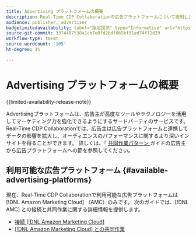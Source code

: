 ```yaml
---
title: Advertising プラットフォームの概要
description: Real-Time CDP Collaborationの広告プラットフォームについて説明します。
audience: publisher, advertiser
badgelimitedavailability: label="限定提供" type="Informative" url="https://helpx.adobe.com/legal/product-descriptions/real-time-customer-data-platform-collaboration.html newtab=true"
source-git-commit: 3374487538a1cb7e0fd2bdf065bf31ad74f72d29
workflow-type: tm+mt
source-wordcount: '105'
ht-degree: 1%

---
```


# Advertising プラットフォームの概要

{{limited-availability-release-note}}

Advertisingプラットフォームは、広告主が高度なツールやテクノロジーを活用してマーケティング力を強化できるようにするサードパーティのサービスです。 Real-Time CDP Collaborationでは、広告主は広告プラットフォームと連携してデータの影響を拡大し、オーディエンスのパフォーマンスに関するより深いインサイトを得ることができます。 詳しくは、『 [&#x200B; 共同作業パターン &#x200B;](/help/guide/overview/collaboration-patterns.md) ガイドの広告主から広告プラットフォームへの節を参照してください。

## 利用可能な広告プラットフォーム {#available-advertising-platforms}

現在、Real-Time CDP Collaborationで利用可能な広告プラットフォームは [!DNL Amazon Marketing Cloud] （AMC）のみです。 次のガイドでは、[!DNL AMC] との接続と共同作業に関する詳細情報を提供します。

* [接続  [!DNL Amazon Marketing Cloud]](/help/guide/connect/advertising-platforms/amc.md)
* [&#x200B; [!DNL Amazon Marketing Cloud] との共同作業](/help/guide/collaborate/advertising-platforms/amc.md)